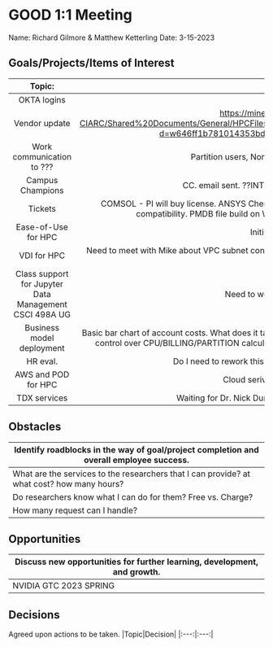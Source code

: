 # GOOD 1:1 Meeting 
Name: Richard Gilmore & Matthew Ketterling
Date: 3-15-2023
## Goals/Projects/Items of Interest 
|Topic:|Update|
|:---:|:---:|
|OKTA logins | Seem to be going well. 
| Vendor update | https://mines0.sharepoint.com/:x:/r/sites/GRP-ITS-CIARC/Shared%20Documents/General/HPCFiles/Financial%20Analysis%202023/HPC%20Analysis%20MASTER%20.xlsx?d=w646ff1b781014353bd0baf32f629847d&csf=1&web=1 Break down on sheet.
| Work communication to ???| Partition users, Non-gpu pool, Were GPU users, more info pending
|Campus Champions | CC. email sent. ??INTERNET2, NET+ relationship for Mines. Ask Matt K. 
|Tickets| COMSOL - PI will buy license. ANSYS Chemkin - Find test case to import chemkin library and UDF addon Fuelcell compatibility. PMDB file build on Windows machine ready to move to linux setup for debugging.
|Ease-of-Use for HPC| Initiliazer configuation script coding|
|VDI for HPC| Need to meet with Mike about VPC subnet connector to License Server. Limited time to focus on development of this new service.
|Class support for Jupyter Data Management CSCI 498A UG| Need to work through class updates. Still behind.
|Business model deployment| Basic bar chart of account costs. What does it take to convert to Widget? Better labels. Rebuild using JOB database for finer control over CPU/BILLING/PARTITION calculations. OOD Dashboad app dev in progress of debugging compiler code.
|HR eval. | Do I need to rework this now that a NEW! wording is available for ITS? DONE
|AWS and POD for HPC | Cloud serivce access, cost model, service model?
|TDX services| Waiting for Dr. Nick Durr. More to update- Add back "Research" to button.

## Obstacles
|Identify roadblocks in the way of goal/project completion and overall employee success.|
|---|
|What are the services to the researchers that I can provide? at what cost? how many hours?
|Do researchers know what I can do for them? Free vs. Charge?|
|How many request can I handle?|Depends on if the software is build? depth and complexity of the model to load? Am I familar enough with the science domain to be useful.|


## Opportunities 
|Discuss new opportunities for further learning, development, and growth.|
|---|
|NVIDIA GTC 2023 SPRING| March 20-23. Reschedule 1-1 for next week to another time. Friday? I'll pass on any relavant material. LIVE session sign up this week! Vender opportunities? Schedule set for next week.

## Decisions
Agreed upon actions to be taken.
|Topic|Decision|
|:---:|:---:|

